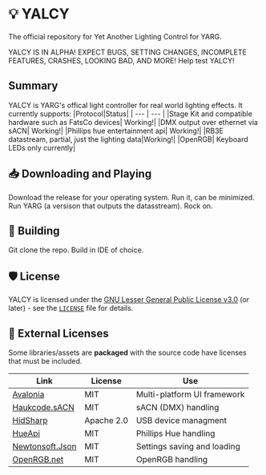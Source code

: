 # 💡 YALCY
The official repository for Yet Another Lighting Control for YARG.

YALCY IS IN ALPHA! EXPECT BUGS, SETTING CHANGES, INCOMPLETE FEATURES, CRASHES, LOOKING BAD, AND MORE!
Help test YALCY!

## Summary
YALCY is YARG's offical light controller for real world lighting effects. It currently supports:
|Protocol|Status|
| --- | --- |
|Stage Kit and compatible hardware such as FatsCo devices| Working!|
|DMX output over ethernet via sACN| Working!|
|Phillips hue entertainment api| Working!|
|RB3E datastream, partial, just the lighting data|Working!|
|OpenRGB| Keyboard LEDs only currently|

## 📥 Downloading and Playing

Download the release for your operating system.
Run it, can be minimized.
Run YARG (a versison that outputs the datasstream).
Rock on.

## 🔨 Building

Git clone the repo.
Build in IDE of choice.

## 🛡️ License

YALCY is licensed under the [GNU Lesser General Public License v3.0](https://www.gnu.org/licenses/lgpl-3.0.en.html) (or later) - see the [`LICENSE`](LICENSE) file for details.

## 🧰 External Licenses

Some libraries/assets are **packaged** with the source code have licenses that must be included.

| Link | License | Use |
| --- | --- | --- |
|[Avalonia](https://github.com/AvaloniaUI/Avalonia)|MIT|Multi-platform UI framework|
|[Haukcode.sACN](https://github.com/HakanL/Haukcode.sACN)|MIT|sACN (DMX) handling|
|[HidSharp](https://github.com/IntergatedCircuits/HidSharp)|Apache 2.0|USB device managment|
|[HueApi](https://github.com/michielpost/Q42.HueApi)|MIT|Phillips Hue handling|
|[Newtonsoft.Json](https://github.com/JamesNK/Newtonsoft.Json)|MIT|Settings saving and loading|
|[OpenRGB.net](https://github.com/diogotr7/OpenRGB.NET)|MIT|OpenRGB handling|
